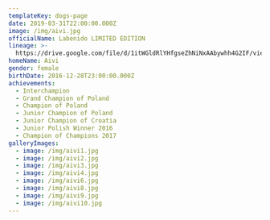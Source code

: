 ```yaml
---
templateKey: dogs-page
date: 2019-03-31T22:00:00.000Z
image: /img/aivi.jpg
officialName: Labenido LIMITED EDITION
lineage: >-
  https://drive.google.com/file/d/1itWGldRlYHfgseZhNiNxAAbywhh4G2IF/view?usp=sharing
homeName: Aivi
gender: female
birthDate: 2016-12-28T23:00:00.000Z
achievements:
  - Interchampion
  - Grand Champion of Poland
  - Champion of Poland
  - Junior Champion of Poland
  - Junior Champion of Croatia
  - Junior Polish Winner 2016
  - Champion of Champions 2017
galleryImages:
  - image: /img/aivi1.jpg
  - image: /img/aivi2.jpg
  - image: /img/aivi3.jpg
  - image: /img/aivi4.jpg
  - image: /img/aivi6.jpg
  - image: /img/aivi8.jpg
  - image: /img/aivi9.jpg
  - image: /img/aivi10.jpg
---
```


